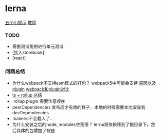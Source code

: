 # lerna 

[五个小提示](https://medium.com/shopback-engineering/5-tips-about-lerna-4186840093f2)
[教程](https://medium.com/hy-vee-engineering/creating-a-monorepo-with-lerna-yarn-workspaces-cf163908965d)

### TODO
- 需要测试用例进行单元测试
- [接入storebook]
- [react]



### 问题总结
- 为什么webpack不支持esm模式的打包？
    webpack5中可能会支持
    [原因以及plugin](https://paultavares.wordpress.com/2018/07/02/webpack-how-to-generate-an-es-module-bundle/)
    [webpack和plugin对比](https://medium.com/webpack/webpack-and-rollup-the-same-but-different-a41ad427058c)
- [ts + rollup 总结](https://hackernoon.com/building-and-publishing-a-module-with-typescript-and-rollup-js-faa778c85396)
-  rollup plugin 需要注意顺序
- peerDependencies 发布后才有效的样子，本地的时候需要本地安装到devDependencies
- .babelrc不会载入了..
- 为什么安装之后的node_modules空荡荡？ lerna将依赖移到了根目录下，然后具体的包增加了软链
